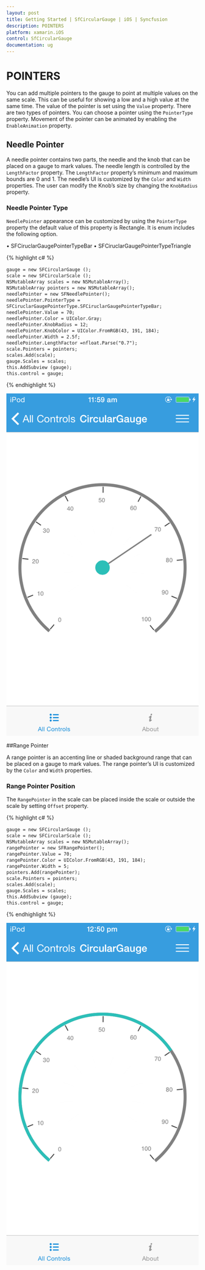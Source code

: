 ```yaml
---
layout: post
title: Getting Started | SfCircularGauge | iOS | Syncfusion
description: POINTERS
platform: xamarin.iOS
control: SfCircularGauge
documentation: ug
---
```


# POINTERS

You can add multiple pointers to the gauge to point at multiple values on the same scale. This can be useful for showing a low and a high value at the same time. The value of the pointer is set using the `Value` property. There are two types of pointers. You can choose a pointer using the `PointerType` property. Movement of the pointer can be animated by enabling the `EnableAnimation` property.

## Needle Pointer  

A needle pointer contains two parts, the needle and the knob that can be placed on a gauge to mark values. The needle length is controlled by the `LengthFactor` property. The `LengthFactor` property’s minimum and maximum bounds are 0 and 1. The needle’s UI is customized by the `Color` and `Width` properties. The user can modify the Knob’s size by changing the `KnobRadius` property.

### Needle Pointer Type

`NeedlePointer` appearance can be customized by using the `PointerType` property the default value of this property is Rectangle.
It is enum includes the following option.

•	SFCiruclarGaugePointerTypeBar
•	SFCiruclarGaugePointerTypeTriangle

{% highlight c# %}

    gauge = new SFCircularGauge ();
    scale = new SFCircularScale ();
    NSMutableArray scales = new NSMutableArray();
    NSMutableArray pointers = new NSMutableArray();
    needlePointer = new SFNeedlePointer();
    needlePointer.PointerType = SFCiruclarGaugePointerType.SFCiruclarGaugePointerTypeBar;
    needlePointer.Value = 70;
    needlePointer.Color = UIColor.Gray;
    needlePointer.KnobRadius = 12;
    needlePointer.KnobColor = UIColor.FromRGB(43, 191, 184);
    needlePointer.Width = 2.5f;
    needlePointer.LengthFactor =nfloat.Parse("0.7");
    scale.Pointers = pointers;
    scales.Add(scale);
    gauge.Scales = scales;
    this.AddSubview (gauge);
    this.control = gauge;

{% endhighlight %}

![](iOS_Images/NeedlePointer.png)

##Range Pointer

A range pointer is an accenting line or shaded background range that can be placed on a gauge to mark values. The range pointer’s UI is customized by the `Color` and `Width` properties.

### Range Pointer Position

The `RangePointer` in the scale can be placed inside the scale or outside the scale by setting `Offset` property.

{% highlight c# %}

    gauge = new SFCircularGauge ();
    scale = new SFCircularScale ();
    NSMutableArray scales = new NSMutableArray();
    rangePointer = new SFRangePointer();
    rangePointer.Value = 70;
    rangePointer.Color = UIColor.FromRGB(43, 191, 184);
    rangePointer.Width = 5;
    pointers.Add(rangePointer);
    scale.Pointers = pointers;
    scales.Add(scale);
    gauge.Scales = scales;
    this.AddSubview (gauge);
    this.control = gauge;

{% endhighlight %}

![](iOS_Images/RangePointer.png)